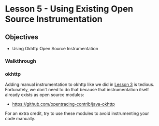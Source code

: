 # Lesson 5 - Using Existing Open Source Instrumentation

## Objectives

* Using Okhttp Open Source Instrumentation


### Walkthrough


### okhttp

Adding manual instrumentation to  okhttp like we did in [Lesson 3](../lesson03)
is tedious. Fortunately, we don't need to do that because that instrumentation itself already exists
as open source modules:

  * https://github.com/opentracing-contrib/java-okhttp

For an extra credit, try to use these modules to avoid instrumenting your code manually.




